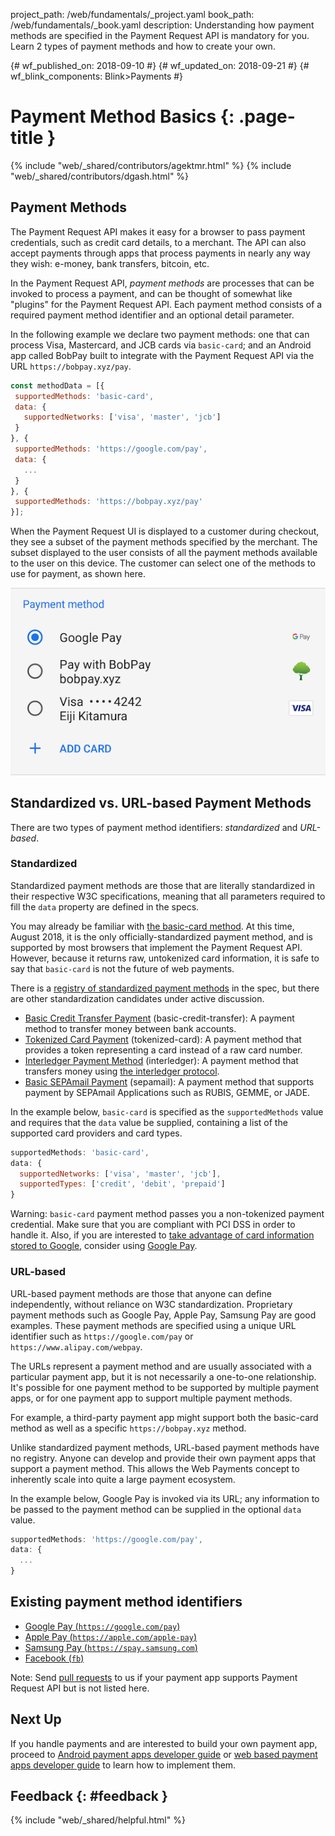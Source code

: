 project_path: /web/fundamentals/_project.yaml book_path: /web/fundamentals/_book.yaml description: Understanding how payment methods are specified in the Payment Request API is mandatory for you. Learn 2 types of payment methods and how to create your own.

{# wf_published_on: 2018-09-10 #} {# wf_updated_on: 2018-09-21 #} {# wf_blink_components: Blink>Payments #}

# Payment Method Basics {: .page-title }

{% include "web/_shared/contributors/agektmr.html" %} {% include "web/_shared/contributors/dgash.html" %}

## Payment Methods

The Payment Request API makes it easy for a browser to pass payment credentials, such as credit card details, to a merchant. The API can also accept payments through apps that process payments in nearly any way they wish: e-money, bank transfers, bitcoin, etc.

In the Payment Request API, *payment methods* are processes that can be invoked to process a payment, and can be thought of somewhat like "plugins" for the Payment Request API. Each payment method consists of a required payment method identifier and an optional detail parameter.

In the following example we declare two payment methods: one that can process Visa, Mastercard, and JCB cards via `basic-card`; and an Android app called BobPay built to integrate with the Payment Request API via the URL `https://bobpay.xyz/pay`.

```javascript
const methodData = [{
 supportedMethods: 'basic-card',
 data: {
   supportedNetworks: ['visa', 'master', 'jcb']
 }
}, {
 supportedMethods: 'https://google.com/pay',
 data: {
   ...
 }
}, {
 supportedMethods: 'https://bobpay.xyz/pay'
}];
```

When the Payment Request UI is displayed to a customer during checkout, they see a subset of the payment methods specified by the merchant. The subset displayed to the user consists of all the payment methods available to the user on this device. The customer can select one of the methods to use for payment, as shown here.

![](../images/payment-method-basics/payment-methods.png)

## Standardized vs. URL-based Payment Methods

There are two types of payment method identifiers: *standardized* and *URL-based*.

### Standardized

Standardized payment methods are those that are literally standardized in their respective W3C specifications, meaning that all parameters required to fill the `data` property are defined in the specs.

You may already be familiar with [the basic-card method](https://www.w3.org/TR/payment-method-basic-card/). At this time, August 2018, it is the only officially-standardized payment method, and is supported by most browsers that implement the Payment Request API. However, because it returns raw, untokenized card information, it is safe to say that `basic-card` is not the future of web payments.

There is a [registry of standardized payment methods](https://w3c.github.io/payment-method-id/#registry) in the spec, but there are other standardization candidates under active discussion.

* [Basic Credit Transfer Payment](http://w3c.github.io/webpayments-methods-credit-transfer-direct-debit/) (basic-credit-transfer): A payment method to transfer money between bank accounts.
* [Tokenized Card Payment](https://w3c.github.io/webpayments/proposals/interledger-payment-method.html) (tokenized-card): A payment method that provides a token representing a card instead of a raw card number.
* [Interledger Payment Method](https://w3c.github.io/webpayments/proposals/interledger-payment-method.html) (interledger): A payment method that transfers money using [the interledger protocol](https://interledger.org/).
* [Basic SEPAmail Payment](https://w3c.github.io/webpayments/proposals/sepamail) (sepamail): A payment method that supports payment by SEPAmail Applications such as RUBIS, GEMME, or JADE.

In the example below, `basic-card` is specified as the `supportedMethods` value and requires that the `data` value be supplied, containing a list of the supported card providers and card types.

```javascript
supportedMethods: 'basic-card',
data: {
  supportedNetworks: ['visa', 'master', 'jcb'],
  supportedTypes: ['credit', 'debit', 'prepaid']
}
```

Warning: `basic-card` payment method passes you a non-tokenized payment credential. Make sure that you are compliant with PCI DSS in order to handle it. Also, if you are interested to [take advantage of card information stored to Google](https://medium.com/dev-channel/web-payments-payment-request-api-and-google-pay-a1073e405235), consider using [Google Pay](/pay/api/web/).

### URL-based

URL-based payment methods are those that anyone can define independently, without reliance on W3C standardization. Proprietary payment methods such as Google Pay, Apple Pay, Samsung Pay are good examples. These payment methods are specified using a unique URL identifier such as `https://google.com/pay` or `https://www.alipay.com/webpay`.

The URLs represent a payment method and are usually associated with a particular payment app, but it is not necessarily a one-to-one relationship. It's possible for one payment method to be supported by multiple payment apps, or for one payment app to support multiple payment methods.

For example, a third-party payment app might support both the basic-card method as well as a specific `https://bobpay.xyz` method.

Unlike standardized payment methods, URL-based payment methods have no registry. Anyone can develop and provide their own payment apps that support a payment method. This allows the Web Payments concept to inherently scale into quite a large payment ecosystem.

In the example below, Google Pay is invoked via its URL; any information to be passed to the payment method can be supplied in the optional `data` value.

```javascript
supportedMethods: 'https://google.com/pay',
data: {
  ...
}
```

## Existing payment method identifiers

* [Google Pay (`https://google.com/pay`)](/pay/api/web/)
* [Apple Pay (`https://apple.com/apple-pay`)](https://developer.apple.com/documentation/apple_pay_on_the_web)
* [Samsung Pay (`https://spay.samsung.com`)](https://developer.samsung.com/internet/android/web-payments-guide)
* [Facebook (`fb`)](https://developers.facebook.com/docs/messenger-platform/reference/messenger-extensions-sdk/PaymentRequest/)

Note: Send [pull requests](https://github.com/google/WebFundamentals/pulls) to us if your payment app supports Payment Request API but is not listed here.

## Next Up

If you handle payments and are interested to build your own payment app, proceed to [Android payment apps developer guide](/web/fundamentals/payments/payment-apps-developer-guide/android-payment-apps) or [web based payment apps developer guide](/web/fundamentals/payments/payment-apps-developer-guide/web-payment-apps) to learn how to implement them.

## Feedback {: #feedback }

{% include "web/_shared/helpful.html" %}